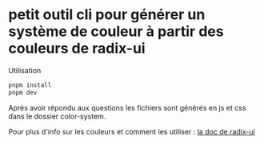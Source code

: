 # petit outil cli pour générer un système de couleur à partir des couleurs de radix-ui

Utilisation

```sh
pnpm install
pnpm dev
```

Après avoir répondu aux questions les fichiers sont générés en js et css dans le dossier color-system.

Pour plus d'info sur les couleurs et comment les utiliser : [la doc de radix-ui](https://www.radix-ui.com/docs/colors/palette-composition/composing-a-palette)

